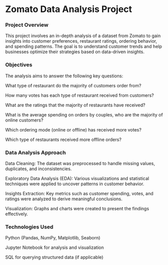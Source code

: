 # **Zomato Data Analysis Project**

### **Project Overview**

This project involves an in-depth analysis of a dataset from Zomato to gain insights into customer preferences, restaurant ratings, ordering behavior, and spending patterns. The goal is to understand customer trends and help businesses optimize their strategies based on data-driven insights.

### **Objectives**

The analysis aims to answer the following key questions:

What type of restaurant do the majority of customers order from?

How many votes has each type of restaurant received from customers?

What are the ratings that the majority of restaurants have received?

What is the average spending on orders by couples, who are the majority of online customers?

Which ordering mode (online or offline) has received more votes?

Which type of restaurants received more offline orders?

### **Data Analysis Approach**

Data Cleaning: The dataset was preprocessed to handle missing values, duplicates, and inconsistencies.

Exploratory Data Analysis (EDA): Various visualizations and statistical techniques were applied to uncover patterns in customer behavior.

Insights Extraction: Key metrics such as customer spending, votes, and ratings were analyzed to derive meaningful conclusions.

Visualization: Graphs and charts were created to present the findings effectively.

### **Technologies Used**

Python (Pandas, NumPy, Matplotlib, Seaborn)

Jupyter Notebook for analysis and visualization

SQL for querying structured data (if applicable)
